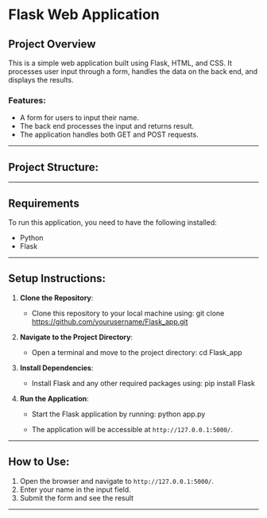  # Flask Web Application

## Project Overview
This is a simple web application built using Flask, HTML, and CSS. It processes user input through a form, handles the data on the back end, and displays the results.

### Features:
- A form for users to input their name.
- The back end processes the input and returns result.
- The application handles both GET and POST requests.

---

## Project Structure:
---

## Requirements
To run this application, you need to have the following installed:
- Python 
- Flask

---

## Setup Instructions:

1. **Clone the Repository**:
   - Clone this repository to your local machine using:
     git clone https://github.com/yourusername/Flask_app.git
    
   
2. **Navigate to the Project Directory**:
   - Open a terminal and move to the project directory:
     cd Flask_app
     

3. **Install Dependencies**:
   - Install Flask and any other required packages using:
     pip install Flask
     

4. **Run the Application**:
   - Start the Flask application by running:
     python app.py
     
   - The application will be accessible at `http://127.0.0.1:5000/`.

---

## How to Use:

1. Open the browser and navigate to `http://127.0.0.1:5000/`.
2. Enter your name in the input field.
3. Submit the form and see the result

---


